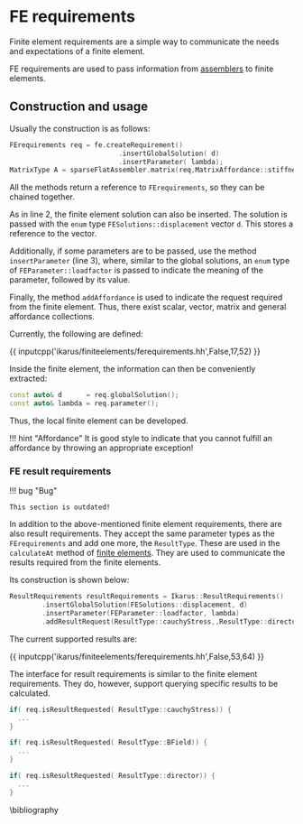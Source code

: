 # FE requirements

Finite element requirements are a simple way to communicate the needs and expectations of a finite element.

FE requirements are used to pass information from [assemblers](assembler.md) to finite elements.

## Construction and usage

Usually the construction is as follows:

```cpp linenums="1"
FErequirements req = fe.createRequirement()
                           .insertGlobalSolution( d)
                           .insertParameter( lambda);
MatrixType A = sparseFlatAssembler.matrix(req,MatrixAffordance::stiffness,EnforcingDBCOption::Full);
```

All the methods return a reference to `FErequirements`, so they can be chained together.

As in line 2, the finite element solution can also be inserted. The solution is passed with the `enum` type
`FESolutions::displacement` vector `d`. This stores a reference to the vector.

Additionally, if some parameters are to be passed, use the method `insertParameter` (line 3), where, similar to the
global solutions, an `enum` type of `FEParameter::loadfactor` is passed to indicate the meaning of the parameter,
followed by its value.

Finally, the method `addAffordance` is used to indicate the request required from the finite element.
Thus, there exist scalar, vector, matrix and general affordance collections.

Currently, the following are defined:

{{ inputcpp('ikarus/finiteelements/ferequirements.hh',False,17,52) }}

Inside the finite element, the information can then be conveniently extracted:

```cpp linenums="1"
const auto& d      = req.globalSolution();
const auto& lambda = req.parameter();
```

Thus, the local finite element can be developed.

!!! hint "Affordance"
        It is good style to indicate that you cannot fulfill an affordance by throwing an appropriate exception!

### FE result requirements
!!! bug "Bug"

    This section is outdated!

In addition to the above-mentioned finite element requirements, there are also result requirements.
They accept the same parameter types as the `FErequirements` and add one more, the `ResultType`.
These are used in the `calculateAt` method of [finite elements](finiteElements.md).
They are used to communicate the results required from the finite elements.

Its construction is shown below:

```cpp linenums="1"
ResultRequirements resultRequirements = Ikarus::ResultRequirements()
        .insertGlobalSolution(FESolutions::displacement, d)
        .insertParameter(FEParameter::loadfactor, lambda)
        .addResultRequest(ResultType::cauchyStress,,ResultType::director);
```

The current supported results are:

{{ inputcpp('ikarus/finiteelements/ferequirements.hh',False,53,64) }}

The interface for result requirements is similar to the finite element requirements.
They do, however, support querying specific results to be calculated.

```cpp
if( req.isResultRequested( ResultType::cauchyStress)) {
  ...
}

if( req.isResultRequested( ResultType::BField)) {
  ...
}

if( req.isResultRequested( ResultType::director)) {
  ...
}
```

\bibliography
